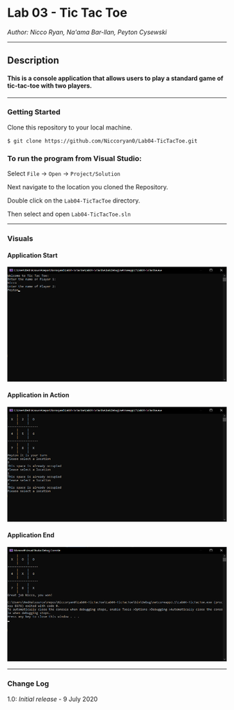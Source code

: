 # Lab 03 - Tic Tac Toe

*Author: Nicco Ryan, Na'ama Bar-llan, Peyton Cysewski*

----

## Description
#### This is a console application that allows users to play a standard game of tic-tac-toe with two players.
---

### Getting Started
Clone this repository to your local machine.

```
$ git clone https://github.com/Niccoryan0/Lab04-TicTacToe.git
```

### To run the program from Visual Studio:
Select ```File``` -> ```Open``` -> ```Project/Solution```

Next navigate to the location you cloned the Repository.

Double click on the ```Lab04-TicTacToe``` directory.

Then select and open ```Lab04-TicTacToe.sln```

---


### Visuals
#### Application Start
![Start](assets/Lab04-TicTacToeStart.png)
#### Application in Action
![In action](assets/Lab04-InProgress.png)

#### Application End
![End](assets/Lab04-End.png)


---

### Change Log
1.0: *Initial release* - 9 July 2020